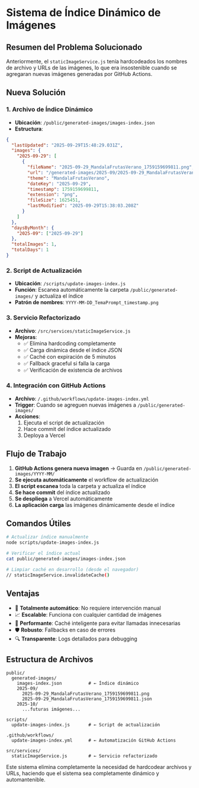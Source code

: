 # Sistema de Índice Dinámico de Imágenes

## Resumen del Problema Solucionado

Anteriormente, el `staticImageService.js` tenía hardcodeados los nombres de archivo y URLs de las imágenes, lo que era insostenible cuando se agregaran nuevas imágenes generadas por GitHub Actions.

## Nueva Solución

### 1. Archivo de Índice Dinámico
- **Ubicación**: `/public/generated-images/images-index.json`
- **Estructura**:
```json
{
  "lastUpdated": "2025-09-29T15:48:29.031Z",
  "images": {
    "2025-09-29": [
      {
        "fileName": "2025-09-29_MandalaFrutasVerano_1759159699811.png",
        "url": "/generated-images/2025-09/2025-09-29_MandalaFrutasVerano_1759159699811.png",
        "theme": "MandalaFrutasVerano",
        "dateKey": "2025-09-29",
        "timestamp": 1759159699811,
        "extension": "png",
        "fileSize": 1625451,
        "lastModified": "2025-09-29T15:38:03.208Z"
      }
    ]
  },
  "daysByMonth": {
    "2025-09": ["2025-09-29"]
  },
  "totalImages": 1,
  "totalDays": 1
}
```

### 2. Script de Actualización
- **Ubicación**: `/scripts/update-images-index.js`
- **Función**: Escanea automáticamente la carpeta `/public/generated-images/` y actualiza el índice
- **Patrón de nombres**: `YYYY-MM-DD_TemaPrompt_timestamp.png`

### 3. Servicio Refactorizado
- **Archivo**: `/src/services/staticImageService.js`
- **Mejoras**:
  - ✅ Elimina hardcoding completamente
  - ✅ Carga dinámica desde el índice JSON
  - ✅ Caché con expiración de 5 minutos
  - ✅ Fallback graceful si falla la carga
  - ✅ Verificación de existencia de archivos

### 4. Integración con GitHub Actions
- **Archivo**: `/.github/workflows/update-images-index.yml`
- **Trigger**: Cuando se agreguen nuevas imágenes a `/public/generated-images/`
- **Acciones**:
  1. Ejecuta el script de actualización
  2. Hace commit del índice actualizado
  3. Deploya a Vercel

## Flujo de Trabajo

1. **GitHub Actions genera nueva imagen** → Guarda en `/public/generated-images/YYYY-MM/`
2. **Se ejecuta automáticamente** el workflow de actualización
3. **El script escanea** toda la carpeta y actualiza el índice
4. **Se hace commit** del índice actualizado
5. **Se despliega** a Vercel automáticamente
6. **La aplicación carga** las imágenes dinámicamente desde el índice

## Comandos Útiles

```bash
# Actualizar índice manualmente
node scripts/update-images-index.js

# Verificar el índice actual
cat public/generated-images/images-index.json

# Limpiar caché en desarrollo (desde el navegador)
// staticImageService.invalidateCache()
```

## Ventajas

- 🔄 **Totalmente automático**: No requiere intervención manual
- 📈 **Escalable**: Funciona con cualquier cantidad de imágenes
- 🚀 **Performante**: Caché inteligente para evitar llamadas innecesarias
- 🛡️ **Robusto**: Fallbacks en caso de errores
- 🔍 **Transparente**: Logs detallados para debugging

## Estructura de Archivos

```
public/
  generated-images/
    images-index.json          # ← Índice dinámico
    2025-09/
      2025-09-29_MandalaFrutasVerano_1759159699811.png
      2025-09-29_MandalaFrutasVerano_1759159699811.json
    2025-10/
      ...futuras imágenes...

scripts/
  update-images-index.js       # ← Script de actualización

.github/workflows/
  update-images-index.yml      # ← Automatización GitHub Actions

src/services/
  staticImageService.js        # ← Servicio refactorizado
```

Este sistema elimina completamente la necesidad de hardcodear archivos y URLs, haciendo que el sistema sea completamente dinámico y automantenible.